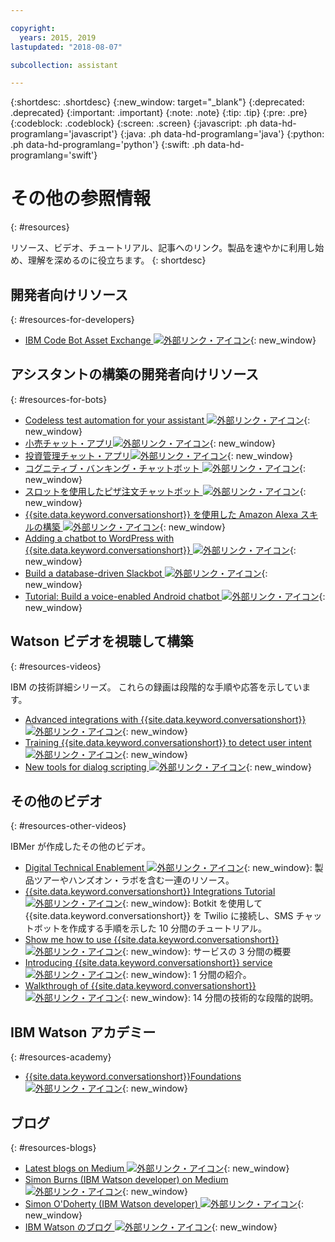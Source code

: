 ```yaml
---

copyright:
  years: 2015, 2019
lastupdated: "2018-08-07"

subcollection: assistant

---
```


{:shortdesc: .shortdesc}
{:new_window: target="_blank"}
{:deprecated: .deprecated}
{:important: .important}
{:note: .note}
{:tip: .tip}
{:pre: .pre}
{:codeblock: .codeblock}
{:screen: .screen}
{:javascript: .ph data-hd-programlang='javascript'}
{:java: .ph data-hd-programlang='java'}
{:python: .ph data-hd-programlang='python'}
{:swift: .ph data-hd-programlang='swift'}

# その他の参照情報
{: #resources}

リソース、ビデオ、チュートリアル、記事へのリンク。製品を速やかに利用し始め、理解を深めるのに役立ちます。
{: shortdesc}

## 開発者向けリソース
{: #resources-for-developers}

- [IBM Code Bot Asset Exchange ![外部リンク・アイコン](../../icons/launch-glyph.svg "外部リンク・アイコン")](https://developer.ibm.com/code/exchanges/bots/){: new_window}

## アシスタントの構築の開発者向けリソース
{: #resources-for-bots}

- [Codeless test automation for your assistant ![外部リンク・アイコン](../../icons/launch-glyph.svg "外部リンク・アイコン")](https://chatbotsmagazine.com/10-minutes-codeless-test-automation-for-ibm-watson-chatbots-d71eac9626d7){: new_window}
- [小売チャット・アプリ![外部リンク・アイコン](../../icons/launch-glyph.svg "外部リンク・アイコン")](https://developer.ibm.com/code/journey/create-cognitive-retail-chatbot/){: new_window}
- [投資管理チャット・アプリ![外部リンク・アイコン](../../icons/launch-glyph.svg "外部リンク・アイコン")](https://developer.ibm.com/code/journey/create-an-investment-management-chatbot/){: new_window}
- [コグニティブ・バンキング・チャットボット ![外部リンク・アイコン](../../icons/launch-glyph.svg "外部リンク・アイコン")](https://developer.ibm.com/code/journey/create-cognitive-banking-chatbot/){: new_window}
- [スロットを使用したピザ注文チャットボット ![外部リンク・アイコン](../../icons/launch-glyph.svg "外部リンク・アイコン")](https://developer.ibm.com/code/journey/assemble-a-pizza-ordering-chatbot-dialog/){: new_window}
- [{{site.data.keyword.conversationshort}} を使用した Amazon Alexa スキルの構築 ![外部リンク・アイコン](../../icons/launch-glyph.svg "外部リンク・アイコン")](https://github.com/IBM/alexa-skill-watson-conversation){: new_window}
- [Adding a chatbot to WordPress with {{site.data.keyword.conversationshort}} ![外部リンク・アイコン](../../icons/launch-glyph.svg "外部リンク・アイコン")](https://wordpress.org/plugins/conversation-watson/){: new_window}
- [Build a database-driven Slackbot ![外部リンク・アイコン](../../icons/launch-glyph.svg "外部リンク・アイコン")](https://cloud.ibm.com/docs/tutorials/slack-chatbot-database-watson.html){: new_window}
- [Tutorial: Build a voice-enabled Android chatbot ![外部リンク・アイコン](../../icons/launch-glyph.svg "外部リンク・アイコン")](https://cloud.ibm.com/docs/tutorials/android-watson-chatbot.html){: new_window}

## Watson ビデオを視聴して構築
{: #resources-videos}

IBM の技術詳細シリーズ。 これらの録画は段階的な手順や応答を示しています。

- [Advanced integrations with {{site.data.keyword.conversationshort}} ![外部リンク・アイコン](../../icons/launch-glyph.svg "外部リンク・アイコン")](https://youtu.be/0rnt54ONtQw){: new_window}
- [Training {{site.data.keyword.conversationshort}} to detect user intent ![外部リンク・アイコン](../../icons/launch-glyph.svg "外部リンク・アイコン")](https://youtu.be/uYw4Tv1Y5tc){: new_window}
- [New tools for dialog scripting ![外部リンク・アイコン](../../icons/launch-glyph.svg "外部リンク・アイコン")](https://youtu.be/QuR54--vD5o){: new_window}

## その他のビデオ
{: #resources-other-videos}

IBMer が作成したその他のビデオ。

- [Digital Technical Enablement ![外部リンク・アイコン](../../icons/launch-glyph.svg "外部リンク・アイコン")](https://ibm-dte.mybluemix.net/ibm-watson-assistant){: new_window}: 製品ツアーやハンズオン・ラボを含む一連のリソース。
- [{{site.data.keyword.conversationshort}} Integrations Tutorial  ![外部リンク・アイコン](../../icons/launch-glyph.svg "外部リンク・アイコン")](https://www.youtube.com/watch?v=O3silvVBaC8&t=3s){: new_window}: Botkit を使用して {{site.data.keyword.conversationshort}} を Twilio に接続し、SMS チャットボットを作成する手順を示した 10 分間のチュートリアル。
- [Show me how to use {{site.data.keyword.conversationshort}} ![外部リンク・アイコン](../../icons/launch-glyph.svg "外部リンク・アイコン")](https://youtu.be/tUkLIUOm550){: new_window}: サービスの 3 分間の概要
- [Introducing {{site.data.keyword.conversationshort}} service ![外部リンク・アイコン](../../icons/launch-glyph.svg "外部リンク・アイコン")](https://youtu.be/A96nLYSMltA){: new_window}: 1 分間の紹介。
- [Walkthrough of {{site.data.keyword.conversationshort}} ![外部リンク・アイコン](../../icons/launch-glyph.svg "外部リンク・アイコン")](https://youtu.be/ELwWhJGE2P8){: new_window}: 14 分間の技術的な段階的説明。

## IBM Watson アカデミー
{: #resources-academy}

- [{{site.data.keyword.conversationshort}}Foundations ![外部リンク・アイコン](../../icons/launch-glyph.svg "外部リンク・アイコン")](https://ibm.com/training/watsonacademy){: new_window}

## ブログ
{: #resources-blogs}

- [Latest blogs on Medium ![外部リンク・アイコン](../../icons/launch-glyph.svg "外部リンク・アイコン")](https://medium.com/tag/watson-assistant/latest){: new_window}
- [Simon Burns (IBM Watson developer) on Medium ![外部リンク・アイコン](../../icons/launch-glyph.svg "外部リンク・アイコン")](https://medium.com/@snrubnomis/conversational-directory-5a5531749295){: new_window}
- [Simon O'Doherty (IBM Watson developer) ![外部リンク・アイコン](../../icons/launch-glyph.svg "外部リンク・アイコン")](https://sodoherty.ai/){: new_window}
- [IBM Watson のブログ ![外部リンク・アイコン](../../icons/launch-glyph.svg "外部リンク・アイコン")](https://www.ibm.com/blogs/watson/){: new_window}
